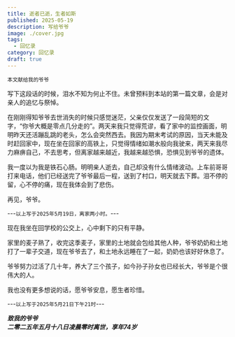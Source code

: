```yaml
---
title: 逝者已逝，生者如斯
published: 2025-05-19
description: 写给爷爷
image: ./cover.jpg
tags:
  - 回忆录
category: 回忆录
draft: true
---
```


`本文献给我的爷爷`  

写下这段话的时候，泪水不知为何止不住。未曾预料到本站的第一篇文章，会是对亲人的追忆与祭悼。  

在刚刚得知爷爷去世消失的时候只感觉迷茫，父亲仅仅发送了一段简短的文字，“你爷大概是零点几分走的”。两天来我只觉得荒谬，看了家中的监控画面，明明昨天还活蹦乱跳的老头，怎么会突然西去。我因为期末考试的原因，当天未能及时赶回家中，现在坐在回家的高铁上，只觉得情绪如潮水般向我驶来，两天来我尽力麻痹自己，不去思考，但离家越来越近，我越来越恐惧，恐惧见到爷爷的遗体。  

我一度以为我是铁石心肠。明明亲人逝去，自己却没有什么情绪波动。上车前哥哥打来电话，他们已经送完了爷爷最后一程，送到了村口，明天就去下葬。泪不停的留，心不停的痛，现在我体会到了悲伤。  

再见，爷爷。  

---`以上写于2025年5月19日，离家两小时。`---  

现在我坐在回学校的公交上，心中剩下的只有平静。  

家里的麦子熟了，收完这季麦子，家里的土地就会包给其他人种，爷爷奶奶和土地打了一辈子交道，现在爷爷去了，和土地永远睡在了一起，奶奶也该好好休息了。  

爷爷努力过活了几十年，养大了三个孩子，如今孙子孙女也已经长大，爷爷是个很伟大的人。  

我也没有更多想说的话，愿爷爷安息，愿生者珍惜。  

---`以上写于2025年5月21日下午21时`---

***致我的爷爷***  
***二零二五年五月十八日凌晨零时离世，享年74岁***  
